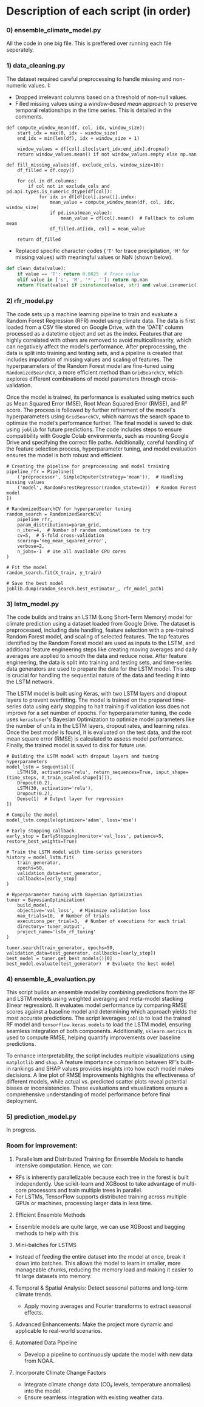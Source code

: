 # Description of each script (in order)

### 0) ensemble_climate_model.py
All the code in one big file. This is preffered over running each file seperately.

### 1) data_cleaning.py 
The dataset required careful preprocessing to handle missing and non-numeric values. I:
- Dropped irrelevant columns based on a threshold of non-null values.
- Filled missing values using a *window-based mean* approach to preserve temporal relationships in the time series. This is detailed in the comments.
```
def compute_window_mean(df, col, idx, window_size):
    start_idx = max(0, idx - window_size)
    end_idx = min(len(df), idx + window_size + 1)
    
    window_values = df[col].iloc[start_idx:end_idx].dropna()
    return window_values.mean() if not window_values.empty else np.nan

def fill_missing_values(df, exclude_cols, window_size=10):
    df_filled = df.copy()
    
    for col in df.columns:
        if col not in exclude_cols and pd.api.types.is_numeric_dtype(df[col]):
            for idx in df[df[col].isna()].index:
                mean_value = compute_window_mean(df, col, idx, window_size)
                if pd.isna(mean_value):
                    mean_value = df[col].mean()  # Fallback to column mean
                df_filled.at[idx, col] = mean_value

    return df_filled
```
- Replaced specific character codes (`'T'` for trace precipitation, `'M'` for missing values) with meaningful values or NaN (shown below).

```python
def clean_data(value):
    if value == 'T': return 0.0025  # Trace value
    elif value in ['s', 'M', '*', '']: return np.nan
    return float(value) if isinstance(value, str) and value.isnumeric() else np.nan
```

### 2) rfr_model.py
The code sets up a machine learning pipeline to train and evaluate a Random Forest Regression (RFR) model using climate data. The data is first loaded from a CSV file stored on Google Drive, with the 'DATE' column processed as a datetime object and set as the index. Features that are highly correlated with others are removed to avoid multicollinearity, which can negatively affect the model’s performance. After preprocessing, the data is split into training and testing sets, and a pipeline is created that includes imputation of missing values and scaling of features. The hyperparameters of the Random Forest model are fine-tuned using `RandomizedSearchCV`, a more efficient method than `GridSearchCV`, which explores different combinations of model parameters through cross-validation.

Once the model is trained, its performance is evaluated using metrics such as Mean Squared Error (MSE), Root Mean Squared Error (RMSE), and R² score. The process is followed by further refinement of the model's hyperparameters using `GridSearchCV`, which narrows the search space to optimize the model’s performance further. The final model is saved to disk using `joblib` for future predictions. The code includes steps to ensure compatibility with Google Colab environments, such as mounting Google Drive and specifying the correct file paths. Additionally, careful handling of the feature selection process, hyperparameter tuning, and model evaluation ensures the model is both robust and efficient.

```
# Creating the pipeline for preprocessing and model training
pipeline_rfr = Pipeline([
    ('preprocessor', SimpleImputer(strategy='mean')),  # Handling missing values
    ('model', RandomForestRegressor(random_state=42))  # Random Forest model
])

# RandomizedSearchCV for hyperparameter tuning
random_search = RandomizedSearchCV(
    pipeline_rfr,
    param_distributions=param_grid,
    n_iter=4,  # Number of random combinations to try
    cv=5,  # 5-fold cross-validation
    scoring='neg_mean_squared_error',
    verbose=2,
    n_jobs=-1  # Use all available CPU cores
)

# Fit the model
random_search.fit(X_train, y_train)

# Save the best model
joblib.dump(random_search.best_estimator_, rfr_model_path)
```


### 3) lstm_model.py
The code builds and trains an LSTM (Long Short-Term Memory) model for climate prediction using a dataset loaded from Google Drive. The dataset is preprocessed, including date handling, feature selection with a pre-trained Random Forest model, and scaling of selected features. The top features identified by the Random Forest model are used as inputs to the LSTM, and additional feature engineering steps like creating moving averages and daily averages are applied to smooth the data and reduce noise. After feature engineering, the data is split into training and testing sets, and time-series data generators are used to prepare the data for the LSTM model. This step is crucial for handling the sequential nature of the data and feeding it into the LSTM network.

The LSTM model is built using Keras, with two LSTM layers and dropout layers to prevent overfitting. The model is trained on the prepared time-series data using early stopping to halt training if validation loss does not improve for a set number of epochs. For hyperparameter tuning, the code uses `kerastuner`'s Bayesian Optimization to optimize model parameters like the number of units in the LSTM layers, dropout rates, and learning rates. Once the best model is found, it is evaluated on the test data, and the root mean square error (RMSE) is calculated to assess model performance. Finally, the trained model is saved to disk for future use.

```
# Building the LSTM model with dropout layers and tuning hyperparameters
model_lstm = Sequential([
    LSTM(50, activation='relu', return_sequences=True, input_shape=(time_steps, X_train_scaled.shape[1])),
    Dropout(0.2),
    LSTM(30, activation='relu'),
    Dropout(0.2),
    Dense(1)  # Output layer for regression
])

# Compile the model
model_lstm.compile(optimizer='adam', loss='mse')

# Early stopping callback
early_stop = EarlyStopping(monitor='val_loss', patience=5, restore_best_weights=True)

# Train the LSTM model with time-series generators
history = model_lstm.fit(
    train_generator,
    epochs=50,
    validation_data=test_generator,
    callbacks=[early_stop]
)

# Hyperparameter tuning with Bayesian Optimization
tuner = BayesianOptimization(
    build_model,
    objective='val_loss',  # Minimize validation loss
    max_trials=10,  # Number of trials
    executions_per_trial=3,  # Number of executions for each trial
    directory='tuner_output',
    project_name='lstm_rf_tuning'
)

tuner.search(train_generator, epochs=50, validation_data=test_generator, callbacks=[early_stop])
best_model = tuner.get_best_models()[0]
best_model.evaluate(test_generator)  # Evaluate the best model
```


### 4) ensemble_&_evaluation.py

This script builds an ensemble model by combining predictions from the RF and LSTM models using weighted averaging and meta-model stacking (linear regression). It evaluates model performance by comparing RMSE scores against a baseline model and determining which approach yields the most accurate predictions. The script leverages `joblib` to load the trained RF model and `tensorflow.keras.models` to load the LSTM model, ensuring seamless integration of both components. Additionally, `sklearn.metrics` is used to compute RMSE, helping quantify improvements over baseline predictions.  

To enhance interpretability, the script includes multiple visualizations using `matplotlib` and `shap`. A feature importance comparison between RF’s built-in rankings and SHAP values provides insights into how each model makes decisions. A line plot of RMSE improvements highlights the effectiveness of different models, while actual vs. predicted scatter plots reveal potential biases or inconsistencies. These evaluations and visualizations ensure a comprehensive understanding of model performance before final deployment.


### 5) prediction_model.py
In progress.

### Room for improvement:
1. Parallelism and Distributed Training for Ensemble Models to handle intensive computation. Hence, we can:
- RFs is inherently parallelizable because each tree in the forest is built independently. Use scikit-learn and XGBoost to take advantage of multi-core processors and train multiple trees in parallel.
- For LSTMs, TensorFlow supports distributed training across multiple GPUs or machines, processing larger data in less time.

2. Efficient Ensemble Methods
- Ensemble models are quite large, we can use XGBoost and bagging methods to help with this

3. Mini-batches for LSTMS
- Instead of feeding the entire dataset into the model at once, break it down into batches. This allows the model to learn in smaller, more manageable chunks, reducing the memory load and making it easier to fit large datasets into memory.

4. Temporal & Spatial Analysis: Detect seasonal patterns and long-term climate trends.  
   - Apply moving averages and Fourier transforms to extract seasonal effects.

5. Advanced Enhancements: Make the project more dynamic and applicable to real-world scenarios.  
1. Automated Data Pipeline  
   - Develop a pipeline to continuously update the model with new data from NOAA.  
2. Incorporate Climate Change Factors  
   - Integrate climate change data (CO₂ levels, temperature anomalies) into the model.  
   - Ensure seamless integration with existing weather data.
